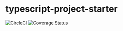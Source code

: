 [//]: # "TODO: Write new README"
[//]: # "TODO: Update/replace badges"

# typescript-project-starter

[![CircleCI](https://circleci.com/gh/regal/regal-load-config.svg?style=svg)](https://circleci.com/gh/regal/regal-load-config)
[![Coverage Status](https://coveralls.io/repos/github/regal/regal-load-config/badge.svg?branch=master)](https://coveralls.io/github/regal/regal-load-config?branch=master)